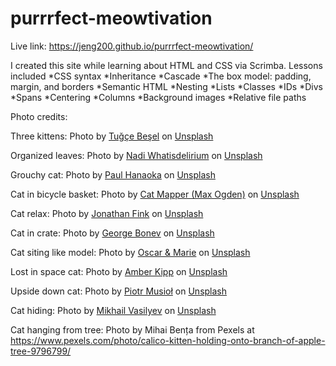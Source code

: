 # purrrfect-meowtivation

Live link: https://jeng200.github.io/purrrfect-meowtivation/

I created this site while learning about HTML and CSS via Scrimba. Lessons included *CSS syntax *Inheritance *Cascade  *The box model: padding, margin, and borders *Semantic HTML *Nesting *Lists *Classes *IDs *Divs *Spans *Centering *Columns *Background images *Relative file paths

Photo credits:

Three kittens: Photo by <a href="https://unsplash.com/@nalathecat?utm_source=unsplash&utm_medium=referral&utm_content=creditCopyText">Tuğçe Beşel</a> on <a href="https://unsplash.com/?utm_source=unsplash&utm_medium=referral&utm_content=creditCopyText">Unsplash</a>
  
Organized leaves: Photo by <a href="https://unsplash.com/@whatisdelirium?utm_source=unsplash&utm_medium=referral&utm_content=creditCopyText">Nadi Whatisdelirium</a> on <a href="https://unsplash.com/?utm_source=unsplash&utm_medium=referral&utm_content=creditCopyText">Unsplash</a>
  
Grouchy cat: Photo by <a href="https://unsplash.com/@plhnk?utm_source=unsplash&utm_medium=referral&utm_content=creditCopyText">Paul Hanaoka</a> on <a href="https://unsplash.com/?utm_source=unsplash&utm_medium=referral&utm_content=creditCopyText">Unsplash</a>
  
Cat in bicycle basket: Photo by <a href="https://unsplash.com/@catmapper?utm_source=unsplash&utm_medium=referral&utm_content=creditCopyText">Cat Mapper (Max Ogden)</a> on <a href="https://unsplash.com/?utm_source=unsplash&utm_medium=referral&utm_content=creditCopyText">Unsplash</a>

Cat relax: Photo by <a href="https://unsplash.com/@jdfink?utm_source=unsplash&utm_medium=referral&utm_content=creditCopyText">Jonathan Fink</a> on <a href="https://unsplash.com/?utm_source=unsplash&utm_medium=referral&utm_content=creditCopyText">Unsplash</a>
  
Cat in crate: Photo by <a href="https://unsplash.com/@spktwo?utm_source=unsplash&utm_medium=referral&utm_content=creditCopyText">George Bonev</a> on <a href="https://unsplash.com/?utm_source=unsplash&utm_medium=referral&utm_content=creditCopyText">Unsplash</a>

Cat siting like model: Photo by <a href="https://unsplash.com/@tchoupaktoto?utm_source=unsplash&utm_medium=referral&utm_content=creditCopyText">Oscar & Marie</a> on <a href="https://unsplash.com/?utm_source=unsplash&utm_medium=referral&utm_content=creditCopyText">Unsplash</a>

Lost in space cat: Photo by <a href="https://unsplash.com/@sadmax?utm_source=unsplash&utm_medium=referral&utm_content=creditCopyText">Amber Kipp</a> on <a href="https://unsplash.com/?utm_source=unsplash&utm_medium=referral&utm_content=creditCopyText">Unsplash</a>
  
Upside down cat: Photo by <a href="https://unsplash.com/@szamanm?utm_source=unsplash&utm_medium=referral&utm_content=creditCopyText">Piotr Musioł</a> on <a href="https://unsplash.com/?utm_source=unsplash&utm_medium=referral&utm_content=creditCopyText">Unsplash</a>
  
Cat hiding: Photo by <a href="https://unsplash.com/@miklevasilyev?utm_source=unsplash&utm_medium=referral&utm_content=creditCopyText">Mikhail Vasilyev</a> on <a href="https://unsplash.com/?utm_source=unsplash&utm_medium=referral&utm_content=creditCopyText">Unsplash</a>
  
Cat hanging from tree: 
Photo by Mihai Bența from Pexels at https://www.pexels.com/photo/calico-kitten-holding-onto-branch-of-apple-tree-9796799/





  
  